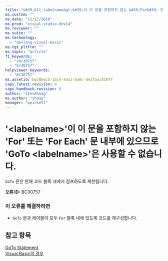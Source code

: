 ```yaml
---
title: "&#39;&lt;labelname&gt;&#39;이 이 문을 포함하지 않는 &#39;For&#39; 또는 &#39;For Each&#39; 문 내부에 있으므로 &#39;GoTo &lt;labelname&gt;&#39;은 사용할 수 없습니다. | Microsoft Docs"
ms.custom: ""
ms.date: "11/17/2016"
ms.prod: "visual-studio-dev14"
ms.reviewer: ""
ms.suite: ""
ms.technology: 
  - "devlang-visual-basic"
ms.tgt_pltfrm: ""
ms.topic: "article"
f1_keywords: 
  - "vbc30757"
  - "bc30757"
helpviewer_keywords: 
  - "BC30757"
ms.assetid: be28bec5-1bc4-4da1-ba0c-4e3faac81077
caps.latest.revision: 9
caps.handback.revision: 9
author: "stevehoag"
ms.author: "shoag"
manager: "wpickett"
---
```

# &#39;&lt;labelname&gt;&#39;이 이 문을 포함하지 않는 &#39;For&#39; 또는 &#39;For Each&#39; 문 내부에 있으므로 &#39;GoTo &lt;labelname&gt;&#39;은 사용할 수 없습니다.
`GoTo` 문은 현재 코드 블록 내에서 점프하도록 제한됩니다.  
  
 **오류 ID:** BC30757  
  
### 이 오류를 해결하려면  
  
-   `GoTo` 문과 레이블이 모두 `For` 블록 내에 있도록 코드를 재구성합니다.  
  
## 참고 항목  
 [GoTo Statement](../Topic/GoTo%20Statement.md)   
 [Visual Basic의 경우](http://msdn.microsoft.com/ko-kr/c470a263-9b49-4308-8fd6-8592b84a7980)